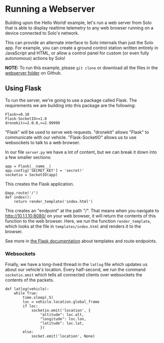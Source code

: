 # Running a Webserver

Building upon the Hello World! example, let's run a web server from Solo that is able to display realtime telemetry to any web browser running on a device connected to Solo's network.

This can provide an alternate interface to Solo internals than just the Solo app. For example, you can create a ground control station written entirely in JavaScript and HTML, or allow a control panel for custom (or even fully autonomous) actions by Solo!

**NOTE:** To run this example, please `git clone` or download all the files in the [webserver folder](https://github.com/3drobotics/solodevguide/tree/master/examples/webserver) on Github.

## Using Flask

To run the server, we're going to use a package called Flask. The requirements we are building into this package are the following:

<div class="any-code"></div>

```
Flask>=0.10
Flask-SocketIO>=1.0
dronekit>=2.0.0,<=2.99999
```

"Flask" will be used to serve web requests.  "dronekit" allows "Flask" to communicate with our vehicle.  "Flask-SocketIO" allows us to use websockets to talk to a web browser.

In our file `server.py` we have a lot of content, but we can break it down into a few smaller sections:

<div class="any-code"></div>

```
app = Flask(__name__)
app.config['SECRET_KEY'] = 'secret!'
socketio = SocketIO(app)
```

This creates the Flask application.

<div class="any-code"></div>

```
@app.route('/')
def index():
    return render_template('index.html')
```

This creates an "endpoint" at the path "/". That means when you navigate to http://10.1.1.10:8080/ on your web browser, it will return the contents of this function to the web browser. Here, we run the function `render_template`, which looks at the file in `templates/index.html` and renders it to the browser.

See more in [the Flask documentation](http://flask.pocoo.org/) about templates and route endpoints.

### Websockets

Finally, we have a long-lived thread in the `latlog` file which updates us about our vehicle's location. Every half-second, we run the command `socketio.emit` which tells all connected clients over websockets the contents of the packets.

<div class="any-code"></div>

```
def latlog(vehicle):
    while True:
        time.sleep(.5)
        loc = vehicle.location.global_frame
        if loc:
            socketio.emit('location', {
                "altitude": loc.alt,
                "longitude": loc.lon,
                "latitude": loc.lat,
                })
        else:
            socket.emit('location', None)
````
